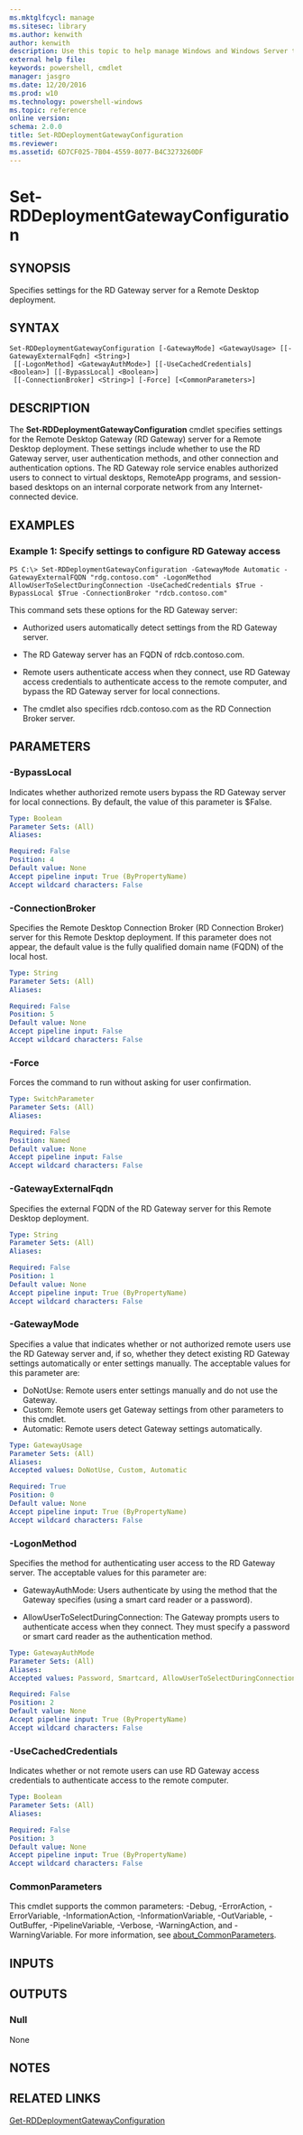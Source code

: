 ```yaml
---
ms.mktglfcycl: manage
ms.sitesec: library
ms.author: kenwith
author: kenwith
description: Use this topic to help manage Windows and Windows Server technologies with Windows PowerShell.
external help file: 
keywords: powershell, cmdlet
manager: jasgro
ms.date: 12/20/2016
ms.prod: w10
ms.technology: powershell-windows
ms.topic: reference
online version: 
schema: 2.0.0
title: Set-RDDeploymentGatewayConfiguration
ms.reviewer:
ms.assetid: 6D7CF025-7B04-4559-8077-B4C3273260DF
---
```


# Set-RDDeploymentGatewayConfiguration

## SYNOPSIS
Specifies settings for the RD Gateway server for a Remote Desktop deployment.

## SYNTAX

```
Set-RDDeploymentGatewayConfiguration [-GatewayMode] <GatewayUsage> [[-GatewayExternalFqdn] <String>]
 [[-LogonMethod] <GatewayAuthMode>] [[-UseCachedCredentials] <Boolean>] [[-BypassLocal] <Boolean>]
 [[-ConnectionBroker] <String>] [-Force] [<CommonParameters>]
```

## DESCRIPTION
The **Set-RDDeploymentGatewayConfiguration** cmdlet specifies settings for the Remote Desktop Gateway (RD Gateway) server for a Remote Desktop deployment.
These settings include whether to use the RD Gateway server, user authentication methods, and other connection and authentication options.
The RD Gateway role service enables authorized users to connect to virtual desktops, RemoteApp programs, and session-based desktops on an internal corporate network from any Internet-connected device.

## EXAMPLES

### Example 1: Specify settings to configure RD Gateway access
```
PS C:\> Set-RDDeploymentGatewayConfiguration -GatewayMode Automatic -GatewayExternalFQDN "rdg.contoso.com" -LogonMethod AllowUserToSelectDuringConnection -UseCachedCredentials $True -BypassLocal $True -ConnectionBroker "rdcb.contoso.com"
```

This command sets these options for the RD Gateway server: 

- Authorized users automatically detect settings from the RD Gateway server.

- The RD Gateway server has an FQDN of rdcb.contoso.com.

- Remote users authenticate access when they connect, use RD Gateway access credentials to authenticate access to the remote computer, and bypass the RD Gateway server for local connections.

- The cmdlet also specifies rdcb.contoso.com as the RD Connection Broker server.

## PARAMETERS

### -BypassLocal
Indicates whether authorized remote users bypass the RD Gateway server for local connections.
By default, the value of this parameter is $False.

```yaml
Type: Boolean
Parameter Sets: (All)
Aliases: 

Required: False
Position: 4
Default value: None
Accept pipeline input: True (ByPropertyName)
Accept wildcard characters: False
```

### -ConnectionBroker
Specifies the Remote Desktop Connection Broker (RD Connection Broker) server for this Remote Desktop deployment.
If this parameter does not appear, the default value is the fully qualified domain name (FQDN) of the local host.

```yaml
Type: String
Parameter Sets: (All)
Aliases: 

Required: False
Position: 5
Default value: None
Accept pipeline input: False
Accept wildcard characters: False
```

### -Force
Forces the command to run without asking for user confirmation.

```yaml
Type: SwitchParameter
Parameter Sets: (All)
Aliases: 

Required: False
Position: Named
Default value: None
Accept pipeline input: False
Accept wildcard characters: False
```

### -GatewayExternalFqdn
Specifies the external FQDN of the RD Gateway server for this Remote Desktop deployment.

```yaml
Type: String
Parameter Sets: (All)
Aliases: 

Required: False
Position: 1
Default value: None
Accept pipeline input: True (ByPropertyName)
Accept wildcard characters: False
```

### -GatewayMode
Specifies a value that indicates whether or not authorized remote users use the RD Gateway server and, if so, whether they detect existing RD Gateway settings automatically or enter settings manually.
The acceptable values for this parameter are:

- DoNotUse: Remote users enter settings manually and do not use the Gateway. 
- Custom: Remote users get Gateway settings from other parameters to this cmdlet. 
- Automatic: Remote users detect Gateway settings automatically.

```yaml
Type: GatewayUsage
Parameter Sets: (All)
Aliases: 
Accepted values: DoNotUse, Custom, Automatic

Required: True
Position: 0
Default value: None
Accept pipeline input: True (ByPropertyName)
Accept wildcard characters: False
```

### -LogonMethod
Specifies the method for authenticating user access to the RD Gateway server.
The acceptable values for this parameter are:

- GatewayAuthMode: Users authenticate by using the method that the Gateway specifies (using a smart card reader or a password).

- AllowUserToSelectDuringConnection: The Gateway prompts users to authenticate access when they connect.
They must specify a password or smart card reader as the authentication method.

```yaml
Type: GatewayAuthMode
Parameter Sets: (All)
Aliases: 
Accepted values: Password, Smartcard, AllowUserToSelectDuringConnection

Required: False
Position: 2
Default value: None
Accept pipeline input: True (ByPropertyName)
Accept wildcard characters: False
```

### -UseCachedCredentials
Indicates whether or not remote users can use RD Gateway access credentials to authenticate access to the remote computer.

```yaml
Type: Boolean
Parameter Sets: (All)
Aliases: 

Required: False
Position: 3
Default value: None
Accept pipeline input: True (ByPropertyName)
Accept wildcard characters: False
```

### CommonParameters
This cmdlet supports the common parameters: -Debug, -ErrorAction, -ErrorVariable, -InformationAction, -InformationVariable, -OutVariable, -OutBuffer, -PipelineVariable, -Verbose, -WarningAction, and -WarningVariable. For more information, see [about_CommonParameters](http://go.microsoft.com/fwlink/?LinkID=113216).

## INPUTS

## OUTPUTS

### Null
None

## NOTES

## RELATED LINKS

[Get-RDDeploymentGatewayConfiguration](./Get-RDDeploymentGatewayConfiguration.md)
